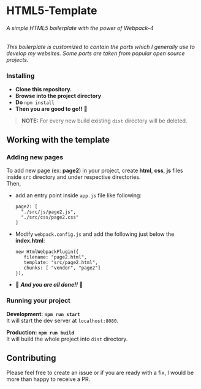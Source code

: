 # HTML5-Template
###### A simple HTML5 boilerplate with the power of Webpack-4

_This boilerplate is customized to contain the parts which I generally use to develop my websites. Some parts are taken from popular open source projects._

### Installing

- **Clone this repository.**
- **Browse into the project directory**
- **Do** `npm install`
- **Then you are good to go!!** :tada:

> **NOTE:** For every new build existing `dist` directory will be deleted.  

## Working with the template  

### Adding new pages  

To add new page (ex: **page2**) in your project, create **html**, **css**, **js** files inside `src` directory and under respective directories.  
Then,  
- add an entry point inside `app.js` file like following:
  ````
  page2: [
    "./src/js/page2.js",
    "./src/css/page2.css"
  ]
  ````
- Modify `webpack.config.js` and add the following just below the **index.html**:  
  ````
  new HtmlWebpackPlugin({
     filename: "page2.html",
     template: "src/page2.html",
     chunks: [ "vendor", "page2"]
  }),
  ````
- :tada: **_And you are all done!!_** :tada:
  
### Running your project  

**Development:** **`npm run start`**  
It will start the dev server at `localhost:8080`.  

**Production:** **`npm run build`**  
It will build the whole project into `dist` directory. 

## Contributing  
Please feel free to create an issue or if you are ready with a fix, I would be more than happy to receive a PR.